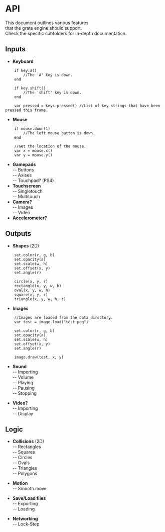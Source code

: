 # API
This document outlines various features  
that the grate engine should support.  
Check the specific subfolders for in-depth documentation.

## Inputs
* **Keyboard**  

```
	if key.a()
		//The 'A' key is down.  
	end
	
	if key.shift()
		//The 'shift' key is down.
	end

	var pressed = keys.pressed() //List of key strings that have been pressed this frame.
```

* **Mouse**  

```
	if mouse.down(1)
		//The left mouse button is down. 
	end
	
	//Get the location of the mouse.
	var x = mouse.x() 
	var y = mouse.y()
```

* **Gamepads**  
	-- Buttons  
	-- Axises  
	-- Touchpad? (PS4)  
* **Touchscreen**  
	-- Singletouch  
	-- Multitouch  
* **Camera?**  
	-- Images  
	-- Video  
* **Accelerometer?**  
	
## Outputs
* **Shapes** (2D)  

```
	set.color(r, g, b)
	set.opacity(a)
	set.scale(w, h)
	set.offset(x, y)
	set.angle(r)

	circle(x, y, r)
	rectangle(x, y, w, h)
	oval(x, y, w, h)
	square(x, y, r)
	triangle(x, y, w, h, t)
```

* **Images**  

```
	//Images are loaded from the data directory.
	var test = image.load("test.png")
	
	set.color(r, g, b)
	set.opacity(a)
	set.scale(w, h)
	set.offset(x, y)
	set.angle(r)
	
	image.draw(test, x, y)

```

* **Sound**  
	-- Importing  
	-- Volume  
	-- Playing  
	-- Pausing  
	-- Stopping  
	
* **Video?**  
	-- Importing  
	-- Display  
		
	
## Logic
* **Collisions** (2D)  
	-- Rectangles  
	-- Squares  
	-- Circles  
	-- Ovals  
	-- Triangles  
	-- Polygons  

* **Motion**  
	-- Smooth.move  
		
* **Save/Load files**  
	-- Exporting  
	-- Loading  

* **Networking**  
	-- Lock-Step  




	
